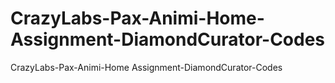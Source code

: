 # CrazyLabs-Pax-Animi-Home-Assignment-DiamondCurator-Codes
CrazyLabs-Pax-Animi-Home Assignment-DiamondCurator-Codes
